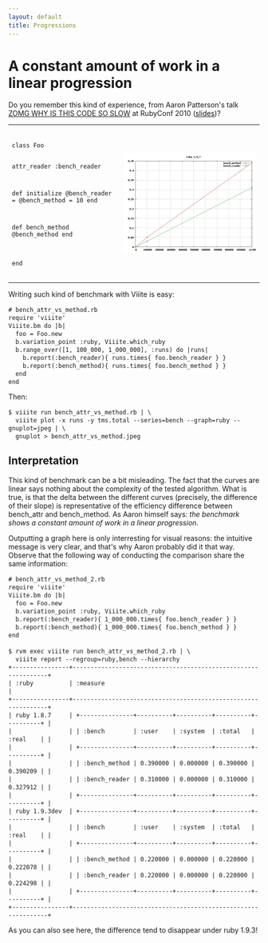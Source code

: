 ```yaml
---
layout: default
title: Progressions
---
```

# A constant amount of work in a linear progression

Do you remember this kind of experience, from Aaron Patterson's talk [ZOMG WHY IS THIS CODE SO SLOW](http://confreaks.net/videos/427-rubyconf2010-zomg-why-is-this-code-so-slow) at RubyConf 2010 ([slides](http://www.slideshare.net/tenderlove/zomg-why-is-this-code-so-slow))?

<table><tr>
<td><pre><code class="ruby">
class Foo
  
  attr_reader :bench_reader
  
  def initialize
    @bench_reader = @bench_method = 10
  end
  
  def bench_method
    @bench_method
  end
  
end
</code></pre></td>
<td>
<img src="images/bench_attr-1.8.7.jpeg" alt="attr_reader vs. method"/>
</td>
</tr>
</table>

Writing such kind of benchmark with Viiite is easy:

    # bench_attr_vs_method.rb
    require 'viiite'
    Viiite.bm do |b|
      foo = Foo.new
      b.variation_point :ruby, Viiite.which_ruby
      b.range_over([1, 100_000, 1_000_000], :runs) do |runs|
        b.report(:bench_reader){ runs.times{ foo.bench_reader } }
        b.report(:bench_method){ runs.times{ foo.bench_method } }
      end
    end

Then:

    $ viiite run bench_attr_vs_method.rb | \
      viiite plot -x runs -y tms.total --series=bench --graph=ruby --gnuplot=jpeg | \
      gnuplot > bench_attr_vs_method.jpeg

## Interpretation

This kind of benchmark can be a bit misleading. The fact that the curves are linear says nothing about the complexity of the tested algorithm. What is true, is that the delta between the different curves (precisely, the difference of their slope) is representative of the efficiency difference between bench_attr and bench_method. As Aaron himself says: *the benchmark shows a constant amount of work in a linear progression*.

Outputting a graph here is only interresting for visual reasons: the intuitive message is very clear, and that's why Aaron probably did it that way. Observe that the following way of conducting the comparison share the same information:

    # bench_attr_vs_method_2.rb
    require 'viiite'
    Viiite.bm do |b|
      foo = Foo.new
      b.variation_point :ruby, Viiite.which_ruby
      b.report(:bench_reader){ 1_000_000.times{ foo.bench_reader } }
      b.report(:bench_method){ 1_000_000.times{ foo.bench_method } }
    end

    $ rvm exec viiite run bench_attr_vs_method_2.rb | \
      viiite report --regroup=ruby,bench --hierarchy 
    +----------------+---------------------------------------------------------------+
    | :ruby          | :measure                                                      |
    +----------------+---------------------------------------------------------------+
    | ruby 1.8.7     | +---------------+----------+----------+----------+----------+ |
    |                | | :bench        | :user    | :system  | :total   | :real    | |
    |                | +---------------+----------+----------+----------+----------+ |
    |                | | :bench_method | 0.390000 | 0.000000 | 0.390000 | 0.390209 | |
    |                | | :bench_reader | 0.310000 | 0.000000 | 0.310000 | 0.327912 | |
    |                | +---------------+----------+----------+----------+----------+ |
    | ruby 1.9.3dev  | +---------------+----------+----------+----------+----------+ |
    |                | | :bench        | :user    | :system  | :total   | :real    | |
    |                | +---------------+----------+----------+----------+----------+ |
    |                | | :bench_method | 0.220000 | 0.000000 | 0.220000 | 0.222078 | |
    |                | | :bench_reader | 0.220000 | 0.000000 | 0.220000 | 0.224298 | |
    |                | +---------------+----------+----------+----------+----------+ |
    +----------------+---------------------------------------------------------------+

As you can also see here, the difference tend to disappear under ruby 1.9.3!
